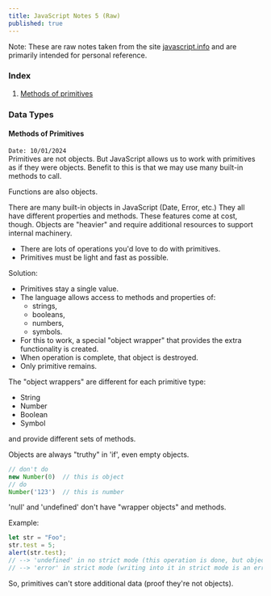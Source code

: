 ```yaml
---
title: JavaScript Notes 5 (Raw)
published: true
---
```

Note: These are raw notes taken from the site [javascript.info](https://javascript.info) and are primarily intended for personal reference.


### Index

1. [Methods of primitives](#methods-of-primitives)


### Data Types

#### Methods of Primitives

`Date: 10/01/2024`  
Primitives are not objects. But JavaScript allows us to work with primitives as if they were objects. Benefit to this is that we may use many built-in methods to call.

Functions are also objects.

There are many built-in objects in JavaScript (Date, Error, etc.) They all have different properties and methods. These features come at cost, though. Objects are "heavier" and require additional resources to support internal machinery.

- There are lots of operations you'd love to do with primitives.
- Primitives must be light and fast as possible.

Solution:

- Primitives stay a single value.
- The language allows access to methods and properties of:
  + strings,
  + booleans,
  + numbers,
  + symbols.
- For this to work, a special "object wrapper" that provides the extra functionality is created.
- When operation is complete, that object is destroyed.
- Only primitive remains.

The "object wrappers" are different for each primitive type:

- String
- Number
- Boolean
- Symbol

and provide different sets of methods.

Objects are always "truthy" in 'if', even empty objects.

```js
// don't do
new Number(0)  // this is object
// do
Number('123')  // this is number
```

'null' and 'undefined' don't have "wrapper objects" and methods.

Example:

```js
let str = "Foo";
str.test = 5;
alert(str.test);
// --> 'undefined' in no strict mode (this operation is done, but object disappears)
// --> 'error' in strict mode (writing into it in strict mode is an error)
```

So, primitives can't store additional data (proof they're not objects).
